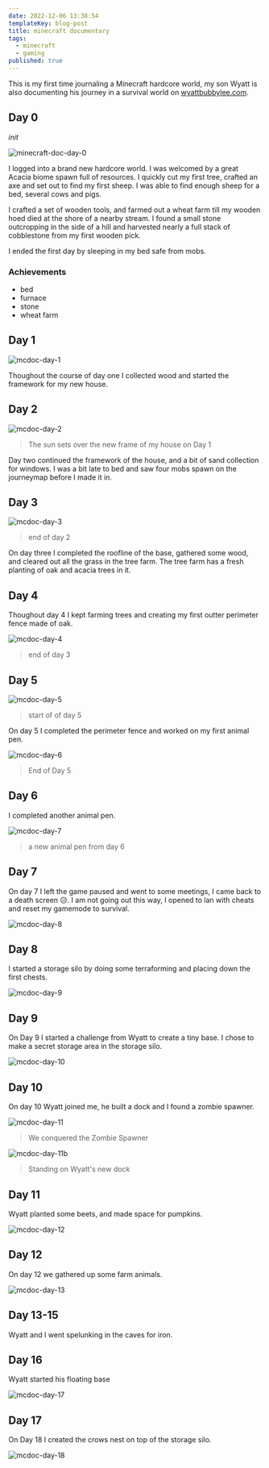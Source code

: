 ```yaml
---
date: 2022-12-06 13:38:54
templateKey: blog-post
title: minecraft documentary
tags:
  - minecraft
  - gaming
published: true
---
```


This is my first time journaling a Minecraft hardcore world, my son Wyatt is
also documenting his journey in a survival world on
[wyattbubbylee.com](https://www.wyattbubbylee.com/).

## Day 0

_init_

![minecraft-doc-day-0](https://screenshots.waylonwalker.com/minecraft-doc-day-0.webp)

I logged into a brand new hardcore world. I was welcomed by a great Acacia
biome spawn full of resources. I quickly cut my first tree, crafted an axe and
set out to find my first sheep. I was able to find enough sheep for a bed,
several cows and pigs.

I crafted a set of wooden tools, and farmed out a wheat farm till my wooden
hoed died at the shore of a nearby stream. I found a small stone outcropping
in the side of a hill and harvested nearly a full stack of cobblestone from my
first wooden pick.

I ended the first day by sleeping in my bed safe from mobs.

### Achievements

- bed
- furnace
- stone
- wheat farm

## Day 1

![mcdoc-day-1](https://screenshots.waylonwalker.com/mcdoc-day-1.webp)

Thoughout the course of day one I collected wood and started the framework for
my new house.

## Day 2

![mcdoc-day-2](https://screenshots.waylonwalker.com/mcdoc-day-2.webp)

> The sun sets over the new frame of my house on Day 1

Day two continued the framework of the house, and a bit of sand collection for
windows. I was a bit late to bed and saw four mobs spawn on the journeymap
before I made it in.

## Day 3

![mcdoc-day-3](https://screenshots.waylonwalker.com/mcdoc-day-3.webp)

> end of day 2

On day three I completed the roofline of the base, gathered some wood, and
cleared out all the grass in the tree farm. The tree farm has a fresh planting
of oak and acacia trees in it.

## Day 4

Thoughout day 4 I kept farming trees and creating my first outter perimeter
fence made of oak.

![mcdoc-day-4](https://screenshots.waylonwalker.com/mcdoc-day-4.webp)

> end of day 3

## Day 5

![mcdoc-day-5](https://screenshots.waylonwalker.com/mcdoc-day-5.webp)

> start of of day 5

On day 5 I completed the perimeter fence and worked on my first animal pen.

![mcdoc-day-6](https://screenshots.waylonwalker.com/mcdoc-day-6.webp)

> End of Day 5

## Day 6

I completed another animal pen.

![mcdoc-day-7](https://screenshots.waylonwalker.com/mcdoc-day-7.webp)

> a new animal pen from day 6

## Day 7

On day 7 I left the game paused and went to some meetings, I came back to a
death screen 😥. I am not going out this way, I opened to lan with cheats and
reset my gamemode to survival.

![mcdoc-day-8](https://screenshots.waylonwalker.com/mcdoc-day-8.webp)

## Day 8

I started a storage silo by doing some terraforming and placing down the first
chests.

![mcdoc-day-9](https://screenshots.waylonwalker.com/mcdoc-day-9.webp)

## Day 9

On Day 9 I started a challenge from Wyatt to create a tiny base. I chose to
make a secret storage area in the storage silo.

![mcdoc-day-10](https://screenshots.waylonwalker.com/mcdoc-day-10.webp)

## Day 10

On day 10 Wyatt joined me, he built a dock and I found a zombie spawner.

![mcdoc-day-11](https://screenshots.waylonwalker.com/mcdoc-day-11.webp)

> We conquered the Zombie Spawner

![mcdoc-day-11b](https://screenshots.waylonwalker.com/mcdoc-day-11b.webp)

> Standing on Wyatt's new dock

## Day 11

Wyatt planted some beets, and made space for pumpkins.

![mcdoc-day-12](https://screenshots.waylonwalker.com/mcdoc-day-12.webp)

## Day 12

On day 12 we gathered up some farm animals.

![mcdoc-day-13](https://screenshots.waylonwalker.com/mcdoc-day-13.webp)

## Day 13-15

Wyatt and I went spelunking in the caves for iron.

## Day 16

Wyatt started his floating base

![mcdoc-day-17](https://screenshots.waylonwalker.com/mcdoc-day-17.webp)

## Day 17

On Day 18 I created the crows nest on top of the storage silo.

![mcdoc-day-18](https://screenshots.waylonwalker.com/mcdoc-day-18.webp)
